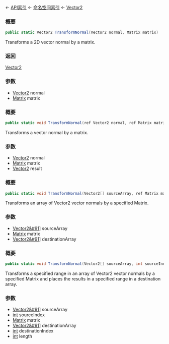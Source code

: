 ← [API索引](Api-Index) ← [命名空间索引](Namespace-Index) ← [Vector2](VRageMath.Vector2)

### 概要

```csharp
public static Vector2 TransformNormal(Vector2 normal, Matrix matrix)
```

Transforms a 2D vector normal by a matrix.

### 返回

[Vector2](VRageMath.Vector2)

### 参数

* [Vector2](VRageMath.Vector2) normal
* [Matrix](VRageMath.Matrix) matrix
### 概要

```csharp
public static void TransformNormal(ref Vector2 normal, ref Matrix matrix, out Vector2 result)
```

Transforms a vector normal by a matrix.

### 参数

* [Vector2](VRageMath.Vector2) normal
* [Matrix](VRageMath.Matrix) matrix
* [Vector2](VRageMath.Vector2) result
### 概要

```csharp
public static void TransformNormal(Vector2[] sourceArray, ref Matrix matrix, Vector2[] destinationArray)
```

Transforms an array of Vector2 vector normals by a specified Matrix.

### 参数

* [Vector2&#91&#93;](VRageMath.Vector2&#91&#93;) sourceArray
* [Matrix](VRageMath.Matrix) matrix
* [Vector2&#91&#93;](VRageMath.Vector2&#91&#93;) destinationArray
### 概要

```csharp
public static void TransformNormal(Vector2[] sourceArray, int sourceIndex, ref Matrix matrix, Vector2[] destinationArray, int destinationIndex, int length)
```

Transforms a specified range in an array of Vector2 vector normals by a specified Matrix and places the results in a specified range in a destination array.

### 参数

* [Vector2&#91&#93;](VRageMath.Vector2&#91&#93;) sourceArray
* [int](https://docs.microsoft.com/en-us/dotnet/api/System.Int32?view=netframework-4.6) sourceIndex
* [Matrix](VRageMath.Matrix) matrix
* [Vector2&#91&#93;](VRageMath.Vector2&#91&#93;) destinationArray
* [int](https://docs.microsoft.com/en-us/dotnet/api/System.Int32?view=netframework-4.6) destinationIndex
* [int](https://docs.microsoft.com/en-us/dotnet/api/System.Int32?view=netframework-4.6) length

